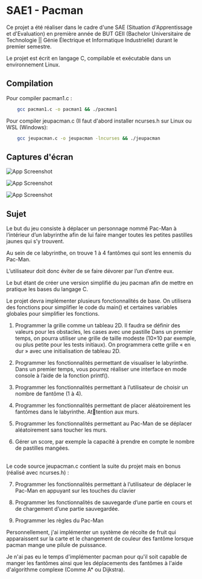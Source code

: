 
# SAE1 - Pacman

Ce projet a été réaliser dans le cadre d'une SAE (Situation d'Apprentissage et d'Evaluation) en première année de BUT GEII (Bachelor Universitaire de Technologie || Génie Électrique et Informatique Industrielle) durant le premier semestre.

Le projet est écrit en langage C, compilable et exécutable dans un environnement Linux.







## Compilation

Pour compiler pacman1.c :

```bash
    gcc pacman1.c -o pacman1 && ./pacman1
```

Pour compiler jeupacman.c (Il faut d'abord installer ncurses.h sur Linux ou WSL (Windows):

```bash
    gcc jeupacman.c -o jeupacman -lncurses && ./jeupacman
```

    
## Captures d'écran

![App Screenshot](https://i.ibb.co/GFM3mbK/image.png)

![App Screenshot](https://i.ibb.co/gwVbD32/image2.png)

![App Screenshot](https://i.ibb.co/x35bt6n/image3.png)


## Sujet

Le but du jeu consiste à déplacer un personnage nommé Pac-Man à l’intérieur d’un labyrinthe afin de lui faire manger toutes les petites pastilles
jaunes qui s’y trouvent. 

Au sein de ce labyrinthe, on trouve 1 à 4 fantômes
qui sont les ennemis du Pac-Man.

L’utilisateur doit donc éviter de se faire
dévorer par l’un d’entre eux.

Le but étant de créer une version simplifié du jeu pacman afin de mettre en pratique les bases du langage C.

Le projet devra implémenter plusieurs fonctionnalités de base. On utilisera des fonctions pour simplifier le
code du main() et certaines variables globales pour simplifier les fonctions.

1. Programmer la grille comme un tableau 2D. Il faudra se définir des valeurs pour les obstacles, les cases avec une pastille
Dans un premier temps, on pourra utiliser une grille de taille modeste (10×10 par exemple, ou plus petite
pour les tests initiaux). 
On programmera cette grille « en dur » avec une initialisation de tableau 2D.

2. Programmer les fonctionnalités permettant de visualiser le labyrinthe. Dans un premier temps, vous pourrez réaliser une interface en mode console à l’aide de la fonction printf().

3. Programmer les fonctionnalités permettant à l’utilisateur de choisir un nombre de fantôme (1 à 4).

4. Programmer les fonctionnalités permettant de placer aléatoirement les fantômes dans le labyrinthe. Attention aux murs.

5. Programmer les fonctionnalités permettant au Pac-Man de se déplacer aléatoirement sans toucher les murs.

6. Gérer un score, par exemple la capacité à prendre en compte le nombre de pastilles mangées.

\
Le code source jeupacman.c contient la suite du projet mais en bonus (réalisé avec ncurses.h) :

7. Programmer les fonctionnalités permettant à l’utilisateur de déplacer le Pac-Man en appuyant sur les touches du clavier

8. Programmer les fonctionnalités de sauvegarde d’une partie en cours et de chargement d’une partie sauvegardée.

9. Programmer les règles du Pac-Man

Personnellement, j'ai implémenter un système de récolte de fruit qui apparaissent sur la carte et le changement de couleur des fantôme lorsque pacman mange une pilule de puissance. 

Je n'ai pas eu le temps d'implémenter pacman pour qu'il soit capable de manger les fantômes ainsi que les déplacements des fantômes à l'aide d'algorithme complexe (Comme A* ou Dijkstra).
